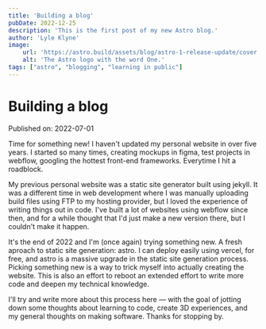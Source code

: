 ```yaml
---
title: 'Building a blog'
pubDate: 2022-12-25
description: 'This is the first post of my new Astro blog.'
author: 'Lyle Klyne'
image:
    url: 'https://astro.build/assets/blog/astro-1-release-update/cover.jpeg' 
    alt: 'The Astro logo with the word One.'
tags: ["astro", "blogging", "learning in public"]
---
```

# Building a blog 

Published on: 2022-07-01

Time for something new! I haven't updated my personal website in over five years. I started so many times, creating mockups in figma, test projects in webflow, googling the hottest front-end frameworks. Everytime I hit a roadblock. 

My previous personal website was a static site generator built using jekyll. It was a different time in web development where I was manually uploading build files using FTP to my hosting provider, but I loved the experience of writing things out in code. I've built a lot of websites using webflow since then, and for a while thought that I'd just make a new version there, but I couldn't make it happen.

It's the end of 2022 and I'm (once again) trying something new. A fresh aproach to static site generation: astro. I can deploy easily using vercel, for free, and astro is a massive upgrade in the static site generation process. Picking something new is a way to trick myself into actually creating the website. This is also an effort to reboot an extended effort to write more code and deepen my technical knowledge. 

I'll try and write more about this process here — with the goal of jotting down some thoughts about learning to code, create 3D experiences, and my general thoughts on making software. Thanks for stopping by. 
